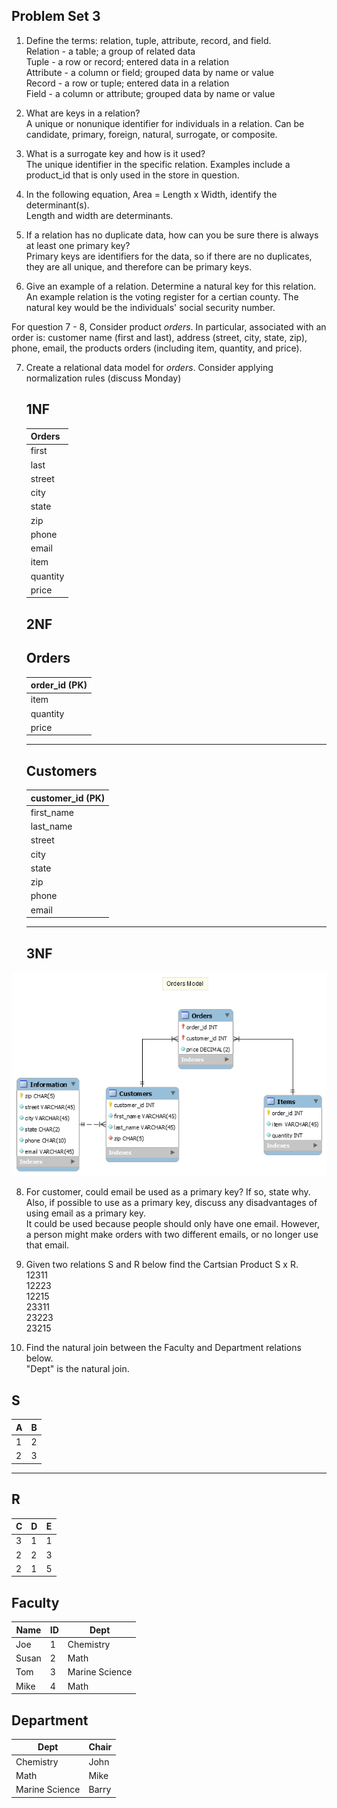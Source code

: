 ## Problem Set 3 

1. Define the terms: relation, tuple, attribute, record, and field.   
   Relation - a table; a group of related data   
   Tuple - a row or record; entered data in a relation    
   Attribute - a column or field; grouped data by name or value    
   Record - a row or tuple; entered data in a relation     
   Field - a column or attribute; grouped data by name or value    
2. What are keys in a relation?   
   A unique or nonunique identifier for individuals in a relation. Can be candidate, primary, foreign, natural, surrogate, or composite.

3. What is a surrogate key and how is it used?   
   The unique identifier in the specific relation. Examples include a product_id that is only used in the store in question.

4. In the following equation, Area = Length x Width, identify the determinant(s).   
   Length and width are determinants.

5. If a relation has no duplicate data, how can you be sure there is always at least one primary key?   
   Primary keys are identifiers for the data, so if there are no duplicates, they are all unique, and therefore can be primary keys.

6. Give an example of a relation.  Determine a natural key for this relation.   
   An example relation is the voting register for a certian county. The natural key would be the individuals' social security number.

  For question 7 - 8, Consider product *orders*.  In particular, associated with an order is: customer name (first and last), address (street, city, state, zip), phone, email, the products orders (including item, quantity, and price).  

7. Create a relational data model for *orders*.  Consider applying normalization rules (discuss Monday)   
   
   1NF
   --------------------------------
   
   | Orders   |
   |----------|
   | first    |
   | last     |
   | street   |
   | city     |
   | state    |
   | zip      |
   | phone    |
   | email    |
   | item     |
   | quantity |
   | price    |
   
   2NF
   ---------------------------------
   
   Orders
   -----------------
   | order_id (PK) |   
   |---------------|   
   | item          |
   | quantity      |
   | price         |
   -----------------
   
   Customers
   --------------------
   | customer_id (PK) |   
   |------------------|   
   | first_name       |
   | last_name        |
   | street           |
   | city             |
   | state            |
   | zip              |
   | phone            |
   | email            |
   --------------------
   
   3NF
   -------------------------------
   
![Orders](https://github.com/cassandraelmer/mat301/blob/master/Orders.png)
   
   

8. For customer, could email be used as a primary key?  If so, state why.  Also, if possible to use as a primary key, discuss any disadvantages of using email as a primary key.   
   It could be used because people should only have one email. However, a person might make orders with two different emails, or no longer use that email.

9. Given two relations S and R below find the Cartsian Product S x R.   
   12311   
   12223   
   12215   
   23311   
   23223   
   23215   

10. Find the natural join between the Faculty and Department relations below.   
   "Dept" is the natural join.
   

S
--------------
| A | B |
|---|---|
| 1 | 2 |
| 2 | 3 |
---------

R
------------
| C | D | E |
|---|---|---|
| 3 | 1 | 1 |
| 2 | 2 | 3 |
| 2 | 1 | 5 |




Faculty
--------------
| Name | ID | Dept |
|-------|----|----------------|
| Joe | 1 | Chemistry |
| Susan | 2 | Math |
| Tom | 3 | Marine Science |
| Mike | 4 | Math |


Department
------------
| Dept | Chair  |
|---|---|
| Chemistry | John |
| Math | Mike |
| Marine Science | Barry |

